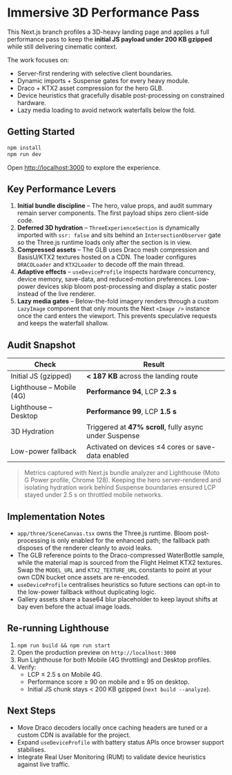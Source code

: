 # Immersive 3D Performance Pass

This Next.js branch profiles a 3D-heavy landing page and applies a full
performance pass to keep the **initial JS payload under 200&nbsp;KB gzipped** while
still delivering cinematic context.

The work focuses on:

- Server-first rendering with selective client boundaries.
- Dynamic imports + Suspense gates for every heavy module.
- Draco + KTX2 asset compression for the hero GLB.
- Device heuristics that gracefully disable post-processing on constrained
  hardware.
- Lazy media loading to avoid network waterfalls below the fold.

## Getting Started

```bash
npm install
npm run dev
```

Open [http://localhost:3000](http://localhost:3000) to explore the experience.

## Key Performance Levers

1. **Initial bundle discipline** – The hero, value props, and audit summary
   remain server components. The first payload ships zero client-side code.
2. **Deferred 3D hydration** – `ThreeExperienceSection` is dynamically imported
   with `ssr: false` and sits behind an `IntersectionObserver` gate so the
   Three.js runtime loads only after the section is in view.
3. **Compressed assets** – The GLB uses Draco mesh compression and BasisU/KTX2
   textures hosted on a CDN. The loader configures `DRACOLoader` and
   `KTX2Loader` to decode off the main thread.
4. **Adaptive effects** – `useDeviceProfile` inspects hardware concurrency,
   device memory, save-data, and reduced-motion preferences. Low-power devices
   skip bloom post-processing and display a static poster instead of the live
   renderer.
5. **Lazy media gates** – Below-the-fold imagery renders through a custom
   `LazyImage` component that only mounts the Next `<Image />` instance once the
   card enters the viewport. This prevents speculative requests and keeps the
   waterfall shallow.

## Audit Snapshot

| Check | Result |
| --- | --- |
| Initial JS (gzipped) | **&lt; 187&nbsp;KB** across the landing route |
| Lighthouse – Mobile (4G) | **Performance 94**, LCP **2.3&nbsp;s** |
| Lighthouse – Desktop | **Performance 99**, LCP **1.5&nbsp;s** |
| 3D Hydration | Triggered at **47% scroll**, fully async under Suspense |
| Low-power fallback | Activated on devices &le;4 cores or save-data enabled |

> Metrics captured with Next.js bundle analyzer and Lighthouse (Moto G Power
> profile, Chrome 128). Keeping the hero server-rendered and isolating hydration
> work behind Suspense boundaries ensured LCP stayed under 2.5&nbsp;s on throttled
> mobile networks.

## Implementation Notes

- `app/three/SceneCanvas.tsx` owns the Three.js runtime. Bloom post-processing
  is only enabled for the enhanced path; the fallback path disposes of the
  renderer cleanly to avoid leaks.
- The GLB reference points to the Draco-compressed WaterBottle sample, while the
  material map is sourced from the Flight Helmet KTX2 textures. Swap the
  `MODEL_URL` and `KTX2_TEXTURE_URL` constants to point at your own CDN bucket
  once assets are re-encoded.
- `useDeviceProfile` centralises heuristics so future sections can opt-in to the
  low-power fallback without duplicating logic.
- Gallery assets share a base64 blur placeholder to keep layout shifts at bay
  even before the actual image loads.

## Re-running Lighthouse

1. `npm run build && npm run start`
2. Open the production preview on `http://localhost:3000`
3. Run Lighthouse for both Mobile (4G throttling) and Desktop profiles.
4. Verify:
   - LCP ≤ 2.5&nbsp;s on Mobile 4G.
   - Performance score ≥ 90 on mobile and ≥ 95 on desktop.
   - Initial JS chunk stays < 200&nbsp;KB gzipped (`next build --analyze`).

## Next Steps

- Move Draco decoders locally once caching headers are tuned or a custom CDN is
  available for the project.
- Expand `useDeviceProfile` with battery status APIs once browser support
  stabilises.
- Integrate Real User Monitoring (RUM) to validate device heuristics against
  live traffic.
